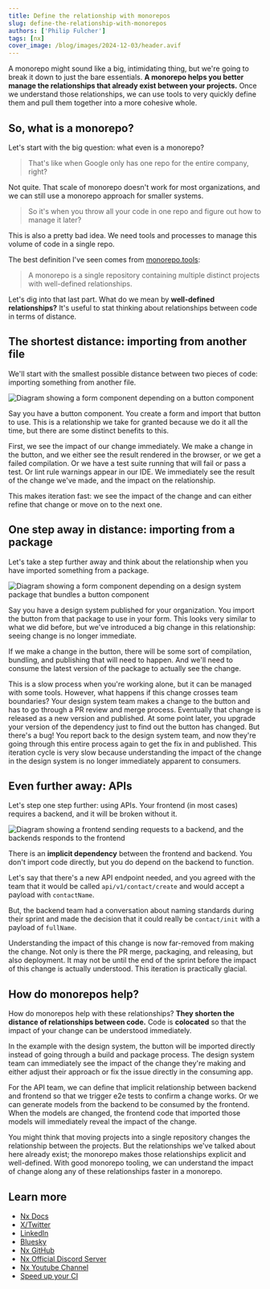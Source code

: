```yaml
---
title: Define the relationship with monorepos
slug: define-the-relationship-with-monorepos
authors: ['Philip Fulcher']
tags: [nx]
cover_image: /blog/images/2024-12-03/header.avif
---
```


A monorepo might sound like a big, intimidating thing, but we're going to break it down to just the bare essentials. **A monorepo helps you better manage the relationships that already exist between your projects.** Once we understand those relationships, we can use tools to very quickly define them and pull them together into a more cohesive whole.

## So, what is a monorepo?

Let's start with the big question: what even is a monorepo?

> That's like when Google only has one repo for the entire company, right?

Not quite. That scale of monorepo doesn't work for most organizations, and we can still use a monorepo approach for smaller systems.

> So it's when you throw all your code in one repo and figure out how to manage it later?

This is also a pretty bad idea. We need tools and processes to manage this volume of code in a single repo.

The best definition I've seen comes from [monorepo.tools](https://monorepo.tools):

> A monorepo is a single repository containing multiple distinct projects with well-defined relationships.

Let's dig into that last part. What do we mean by **well-defined relationships?** It's useful to stat thinking about relationships between code in terms of distance.

## The shortest distance: importing from another file

We'll start with the smallest possible distance between two pieces of code: importing something from another file.

![Diagram showing a form component depending on a button component](/blog/images/2024-12-03/another-file.avif)

Say you have a button component. You create a form and import that button to use. This is a relationship we take for granted because we do it all the time, but there are some distinct benefits to this.

First, we see the impact of our change immediately. We make a change in the button, and we either see the result rendered in the browser, or we get a failed compilation. Or we have a test suite running that will fail or pass a test. Or lint rule warnings appear in our IDE. We immediately see the result of the change we've made, and the impact on the relationship.

This makes iteration fast: we see the impact of the change and can either refine that change or move on to the next one.

## One step away in distance: importing from a package

Let's take a step further away and think about the relationship when you have imported something from a package.

![Diagram showing a form component depending on a design system package that bundles a button component](/blog/images/2024-12-03/package.avif)

Say you have a design system published for your organization. You import the button from that package to use in your form. This looks very similar to what we did before, but we've introduced a big change in this relationship: seeing change is no longer immediate.

If we make a change in the button, there will be some sort of compilation, bundling, and publishing that will need to happen. And we'll need to consume the latest version of the package to actually see the change.

This is a slow process when you're working alone, but it can be managed with some tools. However, what happens if this change crosses team boundaries? Your design system team makes a change to the button and has to go through a PR review and merge process. Eventually that change is released as a new version and published. At some point later, you upgrade your version of the dependency just to find out the button has changed. But there's a bug! You report back to the design system team, and now they're going through this entire process again to get the fix in and published. This iteration cycle is very slow because understanding the impact of the change in the design system is no longer immediately apparent to consumers.

## Even further away: APIs

Let's step one step further: using APIs. Your frontend (in most cases) requires a backend, and it will be broken without it.

![Diagram showing a frontend sending requests to a backend, and the backends responds to the frontend](/blog/images/2024-12-03/api.avif)

There is an **implicit dependency** between the frontend and backend. You don't import code directly, but you do depend on the backend to function.

Let's say that there's a new API endpoint needed, and you agreed with the team that it would be called `api/v1/contact/create` and would accept a payload with `contactName`.

But, the backend team had a conversation about naming standards during their sprint and made the decision that it could really be `contact/init` with a payload of `fullName`.

Understanding the impact of this change is now far-removed from making the change. Not only is there the PR merge, packaging, and releasing, but also deployment. It may not be until the end of the sprint before the impact of this change is actually understood. This iteration is practically glacial.

## How do monorepos help?

How do monorepos help with these relationships? **They shorten the distance of relationships between code.** Code is **colocated** so that the impact of your change can be understood immediately.

In the example with the design system, the button will be imported directly instead of going through a build and package process. The design system team can immediately see the impact of the change they're making and either adjust their approach or fix the issue directly in the consuming app.

For the API team, we can define that implicit relationship between backend and frontend so that we trigger e2e tests to confirm a change works. Or we can generate models from the backend to be consumed by the frontend. When the models are changed, the frontend code that imported those models will immediately reveal the impact of the change.

You might think that moving projects into a single repository changes the relationship between the projects. But the relationships we've talked about here already exist; the monorepo makes those relationships explicit and well-defined. With good monorepo tooling, we can understand the impact of change along any of these relationships faster in a monorepo.

## Learn more

- [Nx Docs](/getting-started/intro)
- [X/Twitter](https://twitter.com/nxdevtools)
- [LinkedIn](https://www.linkedin.com/company/nrwl/)
- [Bluesky](https://bsky.app/profile/nx.dev)
- [Nx GitHub](https://github.com/nrwl/nx)
- [Nx Official Discord Server](https://go.nx.dev/community)
- [Nx Youtube Channel](https://www.youtube.com/@nxdevtools)
- [Speed up your CI](/nx-cloud)

